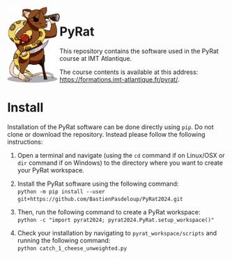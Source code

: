 <!-- ##################################################################################################################################################### -->
<!-- ######################################################################## INFO ####################################################################### -->
<!-- ##################################################################################################################################################### -->

<!--
    This file contains the public text that appears on the PyRat GitHub repository.
    It contains a short description and installation details.
-->

<!-- ##################################################################################################################################################### -->
<!-- ###################################################################### CONTENTS ##################################################################### -->
<!-- ##################################################################################################################################################### -->

<img align="left" width="120px" src="pyrat/gui/drawings/pyrat.png" />

# PyRat

This repository contains the software used in the PyRat course at IMT Atlantique.

The course contents is available at this address:<br />https://formations.imt-atlantique.fr/pyrat/.

# Install

Installation of the PyRat software can be done directly using `pip`. Do not clone or download the repository. Instead please follow the following instructions:

1) Open a terminal and navigate (using the `cd` command if on Linux/OSX or `dir` command if on Windows) to the directory where you want to create your PyRat workspace.

2) Install the PyRat software using the following command:<br />`python -m pip install --user git+https://github.com/BastienPasdeloup/PyRat2024.git`

3) Then, run the following command to create a PyRat workspace:<br />`python -c "import pyrat2024; pyrat2024.PyRat.setup_workspace()"`

4) Check your installation by navigating to `pyrat_workspace/scripts` and running the following command:<br />`python catch_1_cheese_unweighted.py`

<!-- ##################################################################################################################################################### -->
<!-- ##################################################################################################################################################### -->
